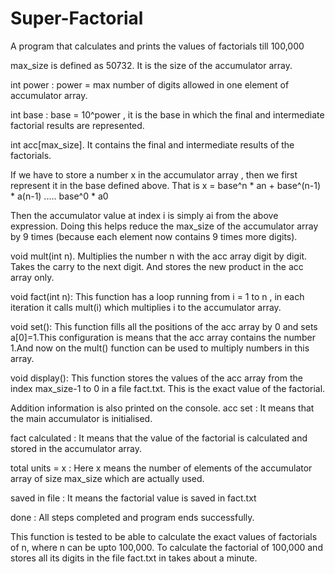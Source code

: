 # Super-Factorial
A program that calculates and prints the values of factorials till 100,000

max_size is defined as 50732. It is the size of the accumulator array.

int power : power = max number of digits allowed in one element of accumulator array.

int base : base = 10^power , it is the base in which the final and intermediate factorial results are represented.

int acc[max_size].  It contains the final and intermediate results of the factorials.

If we have to store a number x in the accumulator array , then we first represent it in the base defined above. That is x = base^n * an + base^(n-1) * a(n-1) ..... base^0 * a0

Then the accumulator value at index i is simply ai from the above expression. Doing this helps reduce the max_size of the accumulator array by 9 times (because each element now contains 9 times more digits).

void mult(int n). Multiplies the number n with the acc array digit by digit. Takes the carry to the next digit. And stores the new product in the acc array only.

void fact(int n): This function has a loop running from i = 1 to n , in each iteration it calls mult(i) which multiplies i to the accumulator array.

void set():   This function fills all the positions of the acc array by 0 and sets a[0]=1.This configuration is means that the acc array contains the number 1.And now on the mult() function can be used to multiply numbers in this array.

void display():   This function stores the values of the acc array from the index max_size-1 to 0 in a file fact.txt. This is the exact value of the factorial.

Addition information is also printed on the console.
acc set : It means that the main accumulator is initialised.

fact calculated : It means that the value of the factorial is calculated and stored in the accumulator array.

total units = x : Here x means the number of elements of the accumulator array of size max_size which are actually used.

saved in file : It means the factorial value is saved in fact.txt

done : All steps completed and program ends successfully.


This function is tested to be able to calculate the exact values of factorials of n, where n can be upto 100,000.
To calculate the factorial of 100,000 and stores all its digits in the file fact.txt in takes about a minute.
